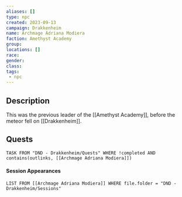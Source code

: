 ```yaml
---
aliases: []
type: npc
created: 2023-09-13
campaign: Drakkenheim
name: Archmage Adriana Modiera
faction: Amethyst Academy
group:
locations: []
race:
gender:
class:
tags:
 - npc
---
```


## Description

This was the previous leader of the [[Amethyst Academy]], before the meteor fell on [[Drakkenheim]].

## Quests
```dataview
TASK FROM "DND - Drakkenheim/Quests" WHERE !completed AND contains(outlinks, [[Archmage Adriana Modiera]]) 
```

#### Session Appearances
```dataview
LIST FROM [[Archmage Adriana Modiera]] WHERE file.folder = "DND - Drakkenheim/Sessions"
```



